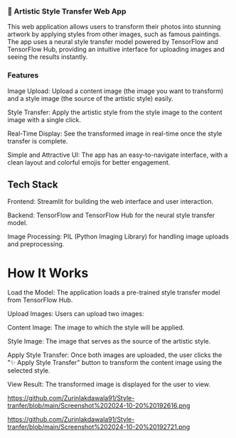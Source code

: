 

### 🎨 Artistic Style Transfer Web App

This web application allows users to transform their photos into stunning artwork by applying styles from other images, such as famous paintings. The app uses a neural style transfer model powered by TensorFlow and TensorFlow Hub, providing an intuitive interface for uploading images and seeing the results instantly.

### Features
Image Upload: Upload a content image (the image you want to transform) and a style image (the source of the artistic style) easily.


Style Transfer: Apply the artistic style from the style image to the content image with a single click.


Real-Time Display: See the transformed image in real-time once the style transfer is complete.


Simple and Attractive UI: The app has an easy-to-navigate interface, with a clean layout and colorful emojis for better engagement.

## Tech Stack
Frontend: Streamlit for building the web interface and user interaction.


Backend: TensorFlow and TensorFlow Hub for the neural style transfer model.


Image Processing: PIL (Python Imaging Library) for handling image uploads and preprocessing.


# How It Works
Load the Model: The application loads a pre-trained style transfer model from TensorFlow Hub.


Upload Images: Users can upload two images:


Content Image: The image to which the style will be applied.


Style Image: The image that serves as the source of the artistic style.


Apply Style Transfer: Once both images are uploaded, the user clicks the "✨ Apply Style Transfer" button to transform the content image using the selected style.


View Result: The transformed image is displayed for the user to view.


https://github.com/Zurinlakdawala91/Style-tranfer/blob/main/Screenshot%202024-10-20%20192616.png



https://github.com/Zurinlakdawala91/Style-tranfer/blob/main/Screenshot%202024-10-20%20192721.png

